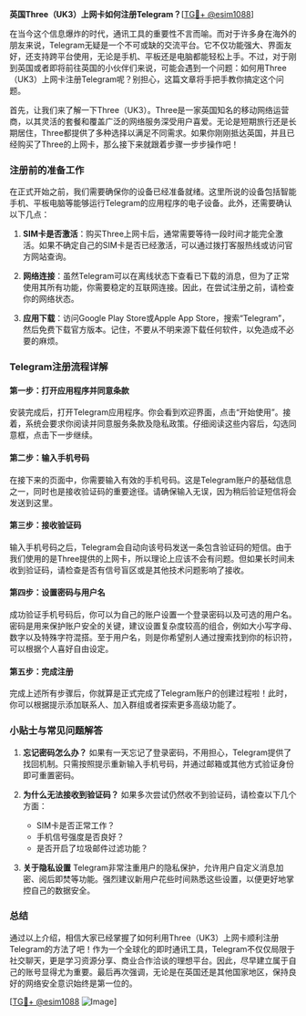**英国Three（UK3）上网卡如何注册Telegram？**[[TG💪+ @esim1088](https://t.me/s/esim1088)]

在当今这个信息爆炸的时代，通讯工具的重要性不言而喻。而对于许多身在海外的朋友来说，Telegram无疑是一个不可或缺的交流平台。它不仅功能强大、界面友好，还支持跨平台使用，无论是手机、平板还是电脑都能轻松上手。不过，对于刚到英国或者即将前往英国的小伙伴们来说，可能会遇到一个问题：如何用Three（UK3）上网卡注册Telegram呢？别担心，这篇文章将手把手教你搞定这个问题。

首先，让我们来了解一下Three（UK3）。Three是一家英国知名的移动网络运营商，以其灵活的套餐和覆盖广泛的网络服务深受用户喜爱。无论是短期旅行还是长期居住，Three都提供了多种选择以满足不同需求。如果你刚刚抵达英国，并且已经购买了Three的上网卡，那么接下来就跟着步骤一步步操作吧！

### 注册前的准备工作

在正式开始之前，我们需要确保你的设备已经准备就绪。这里所说的设备包括智能手机、平板电脑等能够运行Telegram的应用程序的电子设备。此外，还需要确认以下几点：

1. **SIM卡是否激活**：购买Three上网卡后，通常需要等待一段时间才能完全激活。如果不确定自己的SIM卡是否已经激活，可以通过拨打客服热线或访问官方网站查询。
   
2. **网络连接**：虽然Telegram可以在离线状态下查看已下载的消息，但为了正常使用其所有功能，你需要稳定的互联网连接。因此，在尝试注册之前，请检查你的网络状态。

3. **应用下载**：访问Google Play Store或Apple App Store，搜索“Telegram”，然后免费下载官方版本。记住，不要从不明来源下载任何软件，以免造成不必要的麻烦。

### Telegram注册流程详解

#### 第一步：打开应用程序并同意条款
安装完成后，打开Telegram应用程序。你会看到欢迎界面，点击“开始使用”。接着，系统会要求你阅读并同意服务条款及隐私政策。仔细阅读这些内容后，勾选同意框，点击下一步继续。

#### 第二步：输入手机号码
在接下来的页面中，你需要输入有效的手机号码。这是Telegram账户的基础信息之一，同时也是接收验证码的重要途径。请确保输入无误，因为稍后验证短信将会发送到这里。

#### 第三步：接收验证码
输入手机号码之后，Telegram会自动向该号码发送一条包含验证码的短信。由于我们使用的是Three提供的上网卡，所以理论上应该不会有问题。但如果长时间未收到验证码，请检查是否有信号盲区或是其他技术问题影响了接收。

#### 第四步：设置密码与用户名
成功验证手机号码后，你可以为自己的账户设置一个登录密码以及可选的用户名。密码是用来保护账户安全的关键，建议设置复杂度较高的组合，例如大小写字母、数字以及特殊字符混搭。至于用户名，则是你希望别人通过搜索找到你的标识符，可以根据个人喜好自由设定。

#### 第五步：完成注册
完成上述所有步骤后，你就算是正式完成了Telegram账户的创建过程啦！此时，你可以根据提示添加联系人、加入群组或者探索更多高级功能了。

### 小贴士与常见问题解答

1. **忘记密码怎么办？**
   如果有一天忘记了登录密码，不用担心，Telegram提供了找回机制。只需按照提示重新输入手机号码，并通过邮箱或其他方式验证身份即可重置密码。

2. **为什么无法接收到验证码？**
   如果多次尝试仍然收不到验证码，请检查以下几个方面：
   - SIM卡是否正常工作？
   - 手机信号强度是否良好？
   - 是否开启了垃圾邮件过滤功能？

3. **关于隐私设置**
   Telegram非常注重用户的隐私保护，允许用户自定义消息加密、阅后即焚等功能。强烈建议新用户花些时间熟悉这些设置，以便更好地掌控自己的数据安全。

### 总结

通过以上介绍，相信大家已经掌握了如何利用Three（UK3）上网卡顺利注册Telegram的方法了吧！作为一个全球化的即时通讯工具，Telegram不仅仅局限于社交聊天，更是学习资源分享、商业合作洽谈的理想平台。因此，尽早建立属于自己的账号显得尤为重要。最后再次强调，无论是在英国还是其他国家地区，保持良好的网络安全意识始终是第一位的。

[[TG💪+ @esim1088](https://t.me/s/esim1088) ![Image](https://i.postimg.cc/4NQfJmqS/Snipaste-2025-05-13-00-14-12.png)]